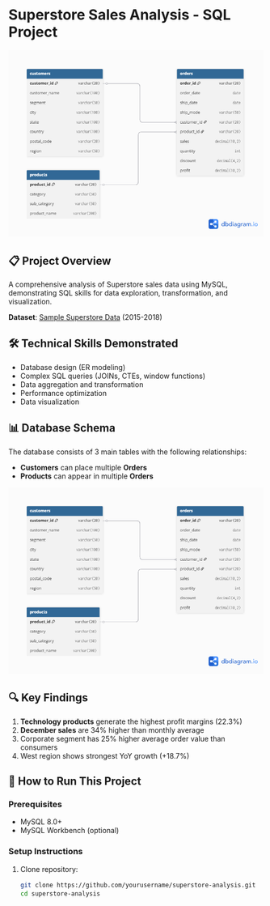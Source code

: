 # Superstore Sales Analysis - SQL Project

![Database Schema](docs/er_diagram.png)

## 📋 Project Overview
A comprehensive analysis of Superstore sales data using MySQL, demonstrating SQL skills for data exploration, transformation, and visualization.

**Dataset**: [Sample Superstore Data](https://www.kaggle.com/datasets/vivek468/superstore-dataset-final) (2015-2018)

## 🛠️ Technical Skills Demonstrated
- Database design (ER modeling)
- Complex SQL queries (JOINs, CTEs, window functions)
- Data aggregation and transformation
- Performance optimization
- Data visualization

## 📊 Database Schema
The database consists of 3 main tables with the following relationships:
- **Customers** can place multiple **Orders**
- **Products** can appear in multiple **Orders**

![ER Diagram](docs/er_diagram.png)

## 🔍 Key Findings
1. **Technology products** generate the highest profit margins (22.3%)
2. **December sales** are 34% higher than monthly average
3. Corporate segment has 25% higher average order value than consumers
4. West region shows strongest YoY growth (+18.7%)

## 🚀 How to Run This Project

### Prerequisites
- MySQL 8.0+
- MySQL Workbench (optional)

### Setup Instructions
1. Clone repository:
   ```bash
   git clone https://github.com/yourusername/superstore-analysis.git
   cd superstore-analysis
